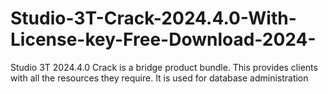 # Studio-3T-Crack-2024.4.0-With-License-key-Free-Download-2024-
Studio 3T 2024.4.0 Crack is a bridge product bundle. This provides clients with all the resources they require. It is used for database administration 
